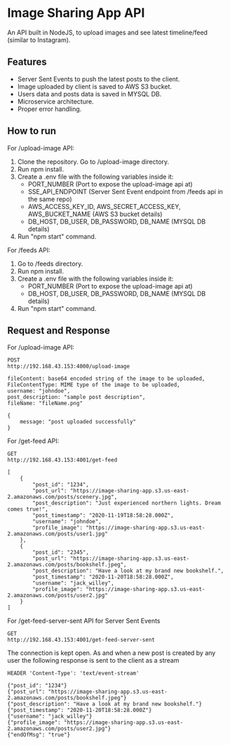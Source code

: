 # Image Sharing App API
An API built in NodeJS, to upload images and see latest timeline/feed (similar to Instagram).

## Features
- Server Sent Events to push the latest posts to the client.
- Image uploaded by client is saved to AWS S3 bucket.
- Users data and posts data is saved in MYSQL DB.
- Microservice architecture.
- Proper error handling.

## How to run
For /upload-image API:
1. Clone the repository. Go to /upload-image directory.
2. Run npm install.
3. Create a .env file with the following variables inside it:
    -  PORT_NUMBER (Port to expose the upload-image api at)
    - SSE_API_ENDPOINT (Server Sent Event endpoint from /feeds api in the same repo)
    - AWS_ACCESS_KEY_ID, AWS_SECRET_ACCESS_KEY, AWS_BUCKET_NAME (AWS S3 bucket details)
    - DB_HOST, DB_USER, DB_PASSWORD, DB_NAME (MYSQL DB details)
4. Run "npm start" command.

For /feeds API:
1. Go to /feeds directory.
2. Run npm install.
3. Create a .env file with the following variables inside it:
    -  PORT_NUMBER (Port to expose the upload-image api at)
    - DB_HOST, DB_USER, DB_PASSWORD, DB_NAME (MYSQL DB details)
4. Run "npm start" command.

## Request and Response
For /upload-image API:
```
POST
http://192.168.43.153:4000/upload-image

fileContent: base64 encoded string of the image to be uploaded,
FileContentType: MIME type of the image to be uploaded,
username: "johndoe",
post_description: "sample post description",
fileName: "fileName.png"
```

```
{
    message: "post uploaded successfully"
}
```

For /get-feed API:
```
GET
http://192.168.43.153:4001/get-feed
```
```
[
    {
        "post_id": "1234",
        "post_url": "https://image-sharing-app.s3.us-east-2.amazonaws.com/posts/scenery.jpg",
        "post_description": "Just experienced northern lights. Dream comes true!",
        "post_timestamp": "2020-11-19T18:58:28.000Z",
        "username": "johndoe",
        "profile_image": "https://image-sharing-app.s3.us-east-2.amazonaws.com/posts/user1.jpg"
    },
    {
        "post_id": "2345",
        "post_url": "https://image-sharing-app.s3.us-east-2.amazonaws.com/posts/bookshelf.jpeg",
        "post_description": "Have a look at my brand new bookshelf.",
        "post_timestamp": "2020-11-20T18:58:28.000Z",
        "username": "jack_willey",
        "profile_image": "https://image-sharing-app.s3.us-east-2.amazonaws.com/posts/user2.jpg"
    }
]
```

For /get-feed-server-sent API for Server Sent Events
```
GET
http://192.168.43.153:4001/get-feed-server-sent
```
The connection is kept open. As and when a new post is created by any user the following response is sent to the client as a stream
```
HEADER 'Content-Type': 'text/event-stream'

{"post_id": "1234"}
{"post_url": "https://image-sharing-app.s3.us-east-2.amazonaws.com/posts/bookshelf.jpeg"}
{"post_description": "Have a look at my brand new bookshelf."}
{"post_timestamp": "2020-11-20T18:58:28.000Z"}
{"username": "jack_willey"}
{"profile_image": "https://image-sharing-app.s3.us-east-2.amazonaws.com/posts/user2.jpg"}
{"endOfMsg": "true"}
```